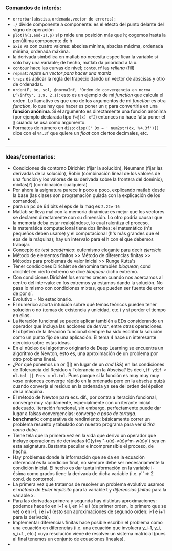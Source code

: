 ### Comandos de interés:

- `errorbar(abscisa,ordenada,vector de errores);`
- `./` divide componente a componente: es el efecto del punto delante del signo de operación
- `plot(h(1,end-1),p)` si p mide una posición más que h; cogemos hasta la penúltima componente de h
- `axis` va con cuatro valores: abscisa mínima, abscisa máxima, ordenada mínima, ordenada máxima.
- la derivada simbólica en matlab no necesita especificar la variable si solo hay una variable; de hecho, matlab da prioridad a la x.
- `contour` hace las curvas de nivel; `contourf` las *rellena* (fill)
- `repmat`: *repite un vector para hacer una matriz*
- `trapz` es aplicar la regla del trapecio dando un vector de abscisas y otro de ordenadas.
- `orden(F, bc, sol, @normaInf, 'Orden de convergencia en norma L^\infty', 1.9, 2.1)`: esto es un ejemplo de mi *function* que calcula el orden. Lo llamativo es que uno de los argumentos de mi *function* es otra *function*, lo que hay que hacer es poner un `@` para convertirla en una **función anónima**. Si el argumento es directamente una función anónima (por ejemplo declarada tipo `f=@(x) x^2`) entonces no hace falta poner el `@` cuando se usa como argumento.
- Formatos de número en `disp`: `disp([' Dx = ' num2str(dx,'%4.3f')])` dice con el `%4.3f` que quiere un *float* con ciertos decimales, etc.
- 
---
### Ideas/comentarios:

- Condiciones de contorno Dirichlet (fijar la solución), Neumann (fijar las derivadas de la solución), Robin (combinación lineal de los valores de una función y los valores de su derivada sobre la frontera del dominio), mixtas[?] (combinación cualquiera)
- Por ahora la asignatura parece ir poco a poco, explicando matlab desde la base (las clases son programación guiada con la explicación de los comandos).
- para un pc de 64 bits el eps de la maq es `2.22e-16`
- Matlab se lleva mal con la memoria dinámica: es mejor que los vectores se declaren directamente con su dimensión. Lo otro podría causar que la memoria deba estar realojándose, lo cual ralentiza el proceso.
- la matemática computacional tiene dos límites: el matemático (h's pequeños deben usarse) y el computacional (h's más grandes que el eps de la máquina); hay un intervalo para el h con el que debemos trabajar.
- Concepto de *test académico*: eufemismo elegante para decir *ejercicio*
- Método de elementos finitos >> Método de diferencias finitas >> Métodos para problemas de valor inicial >> Runge Kutta's
- Tener condiciones Dirichlet se denomina también *bloquear*; cond dirichlet en cierto extremo se dice *bloquear* dicho extremo.
- Con condiciones Dirichlet los errores crecen cuando nos acercamos al centro del intervalo: en los extremos ya estamos dando la solución. No pasa lo mismo con condiciones mixtas, que pueden ser fuente de error de por sí.
- Evolutivo = No estacionario.
- El numérico aporta intuición sobre qué temas teóricos pueden tener solución o no (temas de existencia y unicidad, etc.) y si perder el tiempo en ellos.
- La iteración funcional se puede aplicar también a EDs considerando un operador que incluya las acciones de *derivar*, entre otras operaciones. El objetivo de la iteración funcional siempre ha sido escribir la solución como un punto fijo de una aplicación. El tema 4 hace un interesante ejercicio sobre estas ideas.
- En el núcleo del algoritmo originario de Deep Learning se encuentra un algoritmo de Newton, esto es, una aproximación de un problema por otro problema lineal.
- ¿Por qué ponemos un *or* (||) en lugar de un *and* (&&) en las condiciones de Tolerancia del Residuo y Tolerancia en la Abscisa? Es decir,`if ydif < nl.tol || Fres < nl.tol`. Pues porque si la función es muy muy muy *vaso* entonces converge rápido en la ordenada pero en la abscisa quizá cuando converja el residuo en la ordenada ya sea del orden del épsilon de la máquina.
- El método de Newton para ecs. dif., por contra a iteración funcional, converge muy rápidamente, especialmente con un iterante inicial adecuado. Iteración funcional, sin embargo, perfectamente puede dar lugar a falsas convergencias: converge *a paso de tortuga*.
- **benchmark**: comparativa de rendimiento; básicamente correr un problema resuelto y tabulado con nuestro programa para ver si *tira como debe*.
- Tiene tela que la primera vez en la vida que derivo un operador que incluye operaciones de derivadas (G(y)=y''-u(x)-v(x)y^m-w(x)y') sea en esta asignatura. Bastante peculiar e incomprensible el proceso, de hecho.
- Hay problemas donde la información que se da en la ecuación diferencial es la condición final, no siempre debe ser necesariamente la condición inicial. El hecho es dar tanta información en la variable i-ésima como grados tiene la derivada de dicha variable (i.e. y'' => 2 cond. de contorno).
- La primera vez que tratamos de resolver un problema evolutivo usamos el *método de Euler implícito* para la variable t y *diferencias finitas* para la variable x.
- Para las derivadas primera y segunda hay distintas aproximaciones: podemos hacerlo en i+1 e i, en i-1 e i (de primer orden, lo primero que se ve) o en i-1, i e i+1 (esto son aproximaciones de segundo orden: i-1 e i+1 para la derivada).
- Implementar diferencias finitas hace posible escribir el problema como una ecuación en diferencias (i.e. una ecuación que involucra y_i-1, y_i, y_i+1,, etc.) cuya resolución viene de resolver un sistema matricial (pues al final tenemos un conjunto de ecuaciones lineales).
- 
